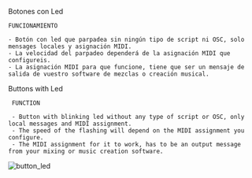Botones con Led

    FUNCIONAMIENTO
    
    - Botón con led que parpadea sin ningún tipo de script ni OSC, solo mensages locales y asignación MIDI.
    - La velocidad del parpadeo dependerá de la asignación MIDI que configureis.
    - La asignación MIDI para que funcione, tiene que ser un mensaje de salida de vuestro software de mezclas o creación musical.
    
    
Buttons with Led

     FUNCTION
    
     - Button with blinking led without any type of script or OSC, only local messages and MIDI assignment.
     - The speed of the flashing will depend on the MIDI assignment you configure.
     - The MIDI assignment for it to work, has to be an output message from your mixing or music creation software.
     
![button_led](https://user-images.githubusercontent.com/89609127/169141988-11d025f5-ccb5-4e37-ac21-10a367d5d9fc.gif)
